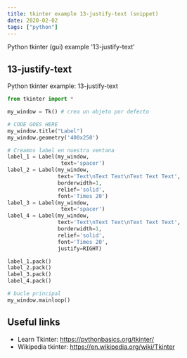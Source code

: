 ```yaml
---
title: tkinter example 13-justify-text (snippet)
date: 2020-02-02
tags: ["python"]
---
```

Python tkinter (gui) example '13-justify-text'


## 13-justify-text

Python tkinter example: 13-justify-text

```python
from tkinter import *

my_window = Tk() # crea un objeto por defecto

# CODE GOES HERE
my_window.title("Label")
my_window.geometry('400x250')

# Creamos label en nuestra ventana
label_1 = Label(my_window,
                 text='spacer')
label_2 = Label(my_window,
                text='Text\nText Text\nText Text Text',
                borderwidth=1,
                relief='solid',
                font='Times 20')
label_3 = Label(my_window,
                 text='spacer')
label_4 = Label(my_window,
                text='Text\nText Text\nText Text Text',
                borderwidth=1,
                relief='solid',
                font='Times 20',
                justify=RIGHT)

label_1.pack()
label_2.pack()
label_3.pack()
label_4.pack()

# bucle principal
my_window.mainloop()

```

## Useful links

- Learn Tkinter: https://pythonbasics.org/tkinter/
- Wikipedia tkinter: https://en.wikipedia.org/wiki/Tkinter
